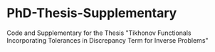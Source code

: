 # PhD-Thesis-Supplementary
Code and Supplementary for the Thesis "Tikhonov Functionals Incorporating Tolerances in Discrepancy Term for Inverse Problems"
